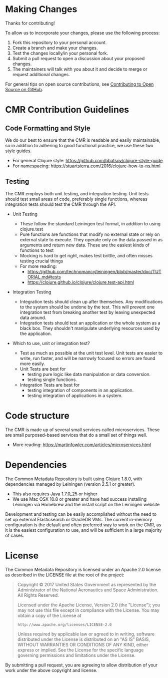 # Making Changes

Thanks for contributing!

To allow us to incorporate your changes, please use the following process:

1. Fork this repository to your personal account.
2. Create a branch and make your changes.
3. Test the changes locally/in your personal fork.
4. Submit a pull request to open a discussion about your proposed changes.
5. The maintainers will talk with you about it and decide to merge or request additional changes.

For general tips on open source contributions, see [Contributing to Open Source on GitHub](https://guides.github.com/activities/contributing-to-open-source/).

# CMR Contribution Guidelines

## Code Formatting and Style
We do our best to ensure that the CMR is readable and easily maintainable, so in addition to adhering to good functional practice, we use these two style guides.
- For general Clojure style: https://github.com/bbatsov/clojure-style-guide
- For namespacing: https://stuartsierra.com/2016/clojure-how-to-ns.html

## Testing
The CMR employs both unit testing, and integration testing. Unit tests should test small areas of code, preferably single functions, whereas integration tests should test the CMR through the API.

- Unit Testing
  - These follow the standard Leiningen test format, in addition to using clojure.test
  - Pure functions are functions that modify no external state or rely on external state to execute. They operate only on the data passed in as arguments and return new data. These are the easiest kinds of functions to test
  - Mocking is hard to get right, makes test brittle, and often misses testing crucial things
  - For more reading:
    - https://github.com/technomancy/leiningen/blob/master/doc/TUTORIAL.md#tests
    - https://clojure.github.io/clojure/clojure.test-api.html

- Integration Testing
  - Integration tests should clean up after themselves. Any modifications to the system should be undone by the test. This will prevent one integration test from breaking another test by leaving unexpected data around.
  - Integration tests should test an application or the whole system as a black box. They shouldn't manipulate underlying resources used by the application.

- Which to use, unit or integration test?
  - Test as much as possible at the unit test level. Unit tests are easier to write, run faster, and will be narrowly focused so errors are found more easily.
  - Unit Tests are best for
    - testing pure logic like data manipulation or data conversion.
    - testing single functions.
  - Integration Tests are best for
    - testing integration of components in an application.
    - testing integration of applications in a system.

# Code structure
The CMR is made up of several small services called microservices. These are small purposed-based services that do a small set of things well.
- More reading: https://martinfowler.com/articles/microservices.html

# Dependencies
The Common Metadata Repository is built using Clojure 1.8.0, with dependencies managed by Leiningen (version 2.5.1 or greater).
  - This also requires Java 1.7.0_25 or higher
  - We use Mac OSX 10.8 or greater and have had success installing Leiningen via Homebrew and the install script on the Leiningen website

Development and testing can be easily accomplished without the need to set up external Elasticsearch or OracleDB VMs.
The current in-memory configuration is the default and often preferred way to work on the CMR, as it is the easiest configuration to use, and will be sufficient in a large majority of cases.


# License
The Common Metadata Repository is licensed under an Apache 2.0 license as described in
the LICENSE file at the root of the project:

> Copyright © 2017 United States Government as represented by the Administrator of the National Aeronautics and Space Administration. All Rights Reserved.
>
> Licensed under the Apache License, Version 2.0 (the "License"); you may not use this file except in compliance with the License.
> You may obtain a copy of the License at
>
>     http://www.apache.org/licenses/LICENSE-2.0
>
> Unless required by applicable law or agreed to in writing, software distributed under the License is distributed on an "AS IS" BASIS,
> WITHOUT WARRANTIES OR CONDITIONS OF ANY KIND, either express or implied. See the License for the specific language governing permissions and limitations under the License.

By submitting a pull request, you are agreeing to allow distribution
of your work under the above copyright and license.

